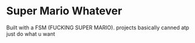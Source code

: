 # Super Mario Whatever

Built with a FSM (FUCKING SUPER MARIO).
projects basically canned atp just do what u want
